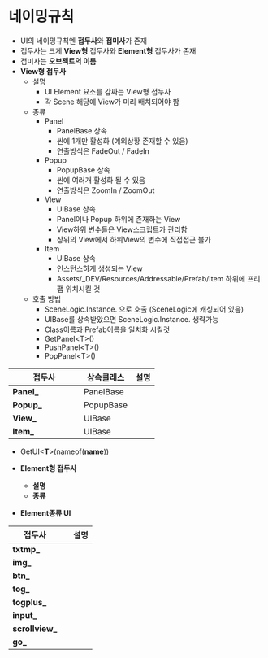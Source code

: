 # 네이밍규칙



* UI의 네이밍규칙엔 **접두사**와 **접미사**가 존재
* 접두사는 크게 **View형** 접두사와 **Element형** 접두사가 존재
* 접미사는 **오브젝트의 이름**
* **View형 접두사**
  * 설명
    * UI Element 요소를 감싸는 View형 접두사
    * 각 Scene 해당에 View가 미리 배치되어야 함
  * 종류
    * Panel
      * PanelBase 상속
      * 씬에 1개만 활성화 (예외상황 존재할 수 있음)
      * 연출방식은 FadeOut / FadeIn
    * Popup
      * PopupBase 상속
      * 씬에 여러개 활성화 될 수 있음
      * 연출방식은 ZoomIn / ZoomOut
    * View
      * UIBase 상속
      * Panel이나 Popup 하위에 존재하는 View
      * View하위 변수들은 View스크립트가 관리함
      * 상위의 View에서 하위View의 변수에 직접접근 불가
    * Item
      * UIBase 상속
      * 인스턴스하게 생성되는 View
      * Assets/\_DEV/Resources/Addressable/Prefab/Item 하위에 프리팹 위치시킬 것
  * 호출 방법
    * SceneLogic.Instance. 으로 호출 (SceneLogic에 캐싱되어 있음)
    * UIBase를 상속받았으면 SceneLogic.Instance. 생략가능
    * Class이름과 Prefab이름을 일치화 시킬것
    * GetPanel\<T>()
    * PushPanel\<T>()
    * PopPanel\<T>()



<table><thead><tr><th width="124.33333333333331">접두사</th><th>상속클래스</th><th>설명</th></tr></thead><tbody><tr><td><strong>Panel_</strong></td><td>PanelBase</td><td></td></tr><tr><td><strong>Popup_</strong></td><td>PopupBase</td><td></td></tr><tr><td><strong>View_</strong></td><td>UIBase</td><td></td></tr><tr><td><strong>Item_</strong></td><td>UIBase</td><td></td></tr></tbody></table>

* GetUI<**T**>(nameof(**name**))



* **Element형 접두사**
  * **설명**
  * **종류**
* **Element종류 UI**

| 접두사              |   | 설명 |
| ---------------- | - | -- |
| **txtmp\_**      |   |    |
| **img\_**        |   |    |
| **btn\_**        |   |    |
| **tog\_**        |   |    |
| **togplus\_**    |   |    |
| **input\_**      |   |    |
| **scrollview\_** |   |    |
| **go\_**         |   |    |







